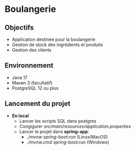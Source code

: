 # Boulangerie

## Objectifs
* Application destinée pour la boulangerie
* Gestion de stock des ingrédients et produits
* Gestion des clients

## Environnement
* Java 17
* Maven 3 (facultatif)
* PostgreSQL 12 ou plus

## Lancement du projet
* **En local**
  * Lancer les scripts SQL dans postgres
  * Congigurer *src/main/resources/application.properties*
  * Lancer le projet dans **spring-app**:
    * *./mvnw spring-boot:run* (Linux/MacOS)
    * *./mvnw.cmd spring-boot:run* (Windows)
      
